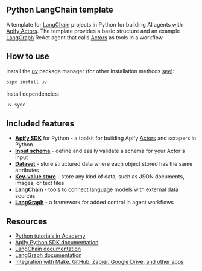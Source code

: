 ## Python LangChain template

A template for [LangChain](https://www.langchain.com/langgraph) projects in Python for building AI agents with [Apify Actors](https://apify.com/actors). The template provides a basic structure and an example [LangGraph](https://www.langchain.com/langgraph) ReAct agent that calls [Actors](https://apify.com/actors) as tools in a workflow.

## How to use

Install the [uv](https://docs.astral.sh/uv/) package manager (for other installation methods [see](https://docs.astral.sh/uv/getting-started/installation/)):

```bash
pipx install uv
```

Install dependencies:

```bash
uv sync
```




## Included features

- **[Apify SDK](https://docs.apify.com/sdk/python/)** for Python - a toolkit for building Apify [Actors](https://apify.com/actors) and scrapers in Python
- **[Input schema](https://docs.apify.com/platform/actors/development/input-schema)** - define and easily validate a schema for your Actor's input
- **[Dataset](https://docs.apify.com/sdk/python/docs/concepts/storages#working-with-datasets)** - store structured data where each object stored has the same attributes
- **[Key-value store](https://docs.apify.com/platform/storage/key-value-store)** - store any kind of data, such as JSON documents, images, or text files
- **[LangChain](https://apify.com/docs/actor/langchain)** - tools to connect language models with external data sources
- **[LangGraph](https://www.langchain.com/langgraph)** - a framework for added control in agent workflows

## Resources

- [Python tutorials in Academy](https://docs.apify.com/academy/python)
- [Apify Python SDK documentation](https://docs.apify.com/sdk/python/)
- [LangChain documentation](https://python.langchain.com/docs/introduction/)
- [LangGraph documentation](https://langchain-ai.github.io/langgraph/tutorials/introduction/)
- [Integration with Make, GitHub, Zapier, Google Drive, and other apps](https://apify.com/integrations)
